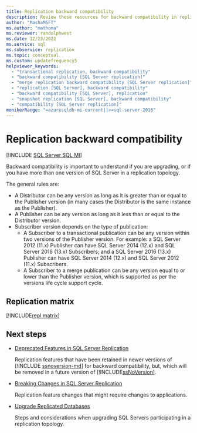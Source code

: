 ```yaml
---
title: Replication backward compatibility
description: Review these resources for backward compatibility in replication before you upgrade or if you have several versions of SQL Server in a replication topology.
author: "MashaMSFT"
ms.author: "mathoma"
ms.reviewer: randolphwest
ms.date: 12/23/2022
ms.service: sql
ms.subservice: replication
ms.topic: conceptual
ms.custom: updatefrequency5
helpviewer_keywords:
  - "transactional replication, backward compatibility"
  - "backward compatibility [SQL Server replication]"
  - "merge replication backward compatibility [SQL Server replication]"
  - "replication [SQL Server], backward compatibility"
  - "backward compatibility [SQL Server], replication"
  - "snapshot replication [SQL Server], backward compatibility"
  - "compatibility [SQL Server replication]"
monikerRange: "=azuresqldb-mi-current||>=sql-server-2016"
---
```

# Replication backward compatibility

[!INCLUDE [SQL Server SQL MI](../../includes/applies-to-version/sql-asdbmi.md)]

Backward compatibility is important to understand if you are upgrading, or if you have more than one version of SQL Server in a replication topology.

The general rules are:

- A Distributor can be any version as long as it is greater than or equal to the Publisher version (in many cases the Distributor is the same instance as the Publisher).
- A Publisher can be any version as long as it less than or equal to the Distributor version.
- Subscriber version depends on the type of publication:
  - A Subscriber to a transactional publication can be any version within two versions of the Publisher version. For example: a SQL Server 2012 (11.x) Publisher can have SQL Server 2014 (12.x) and SQL Server 2016 (13.x) Subscribers; and a SQL Server 2016 (13.x) Publisher can have SQL Server 2014 (12.x) and SQL Server 2012 (11.x) Subscribers.
  - A Subscriber to a merge publication can be any version equal to or lower than the Publisher version, which is supported as per the versions life cycle support cycle.

## Replication matrix

[!INCLUDE[repl matrix](../../includes/replication-compat-matrix.md)]

## Next steps

- [Deprecated Features in SQL Server Replication](../../relational-databases/replication/deprecated-features-in-sql-server-replication.md)

  Replication features that have been retained in newer versions of [!INCLUDE [ssnoversion-md](../../includes/ssnoversion-md.md)] for backward compatibility, but, which will be removed in a future version of [!INCLUDE[ssNoVersion](../../includes/ssnoversion-md.md)].

- [Breaking Changes in SQL Server Replication](../../relational-databases/replication/breaking-changes-in-sql-server-replication.md)

  Replication feature changes that might require changes to applications.

- [Upgrade Replicated Databases](../../database-engine/install-windows/upgrade-replicated-databases.md)

  Steps and considerations when upgrading SQL Servers participating in a replication topology.
